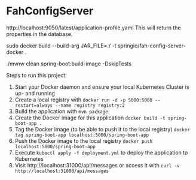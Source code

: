# FahConfigServer

http://localhost:9050/latest/application-profile.yaml
This will return the properties in the database.


 sudo docker build --build-arg JAR_FILE=./ -t springio/fah-config-server-docker .
 
 ./mvnw clean spring-boot:build-image -DskipTests
 
 
Steps to run this project:

1. Start your Docker daemon and ensure your local Kubernetes Cluster is up- and running
2. Create a local registry with `docker run -d -p 5000:5000 --restart=always --name registry registry:2`
3. Build the application with `mvn package`
4. Create the Docker image for this application `docker build -t spring-boot-app .`
5. Tag the Docker image (to be able to push it to the local registry) `docker tag spring-boot-app localhost:5000/spring-boot-app`
6. Push the Docker image to the local registry `docker push localhost:5000/spring-boot-app`
7. Execute `kubectl apply -f deployment.yml` to deploy the application to Kubernetes
8. Visit http://localhost:31000/api/messages or access it with `curl -v http://localhost:31000/api/messages`